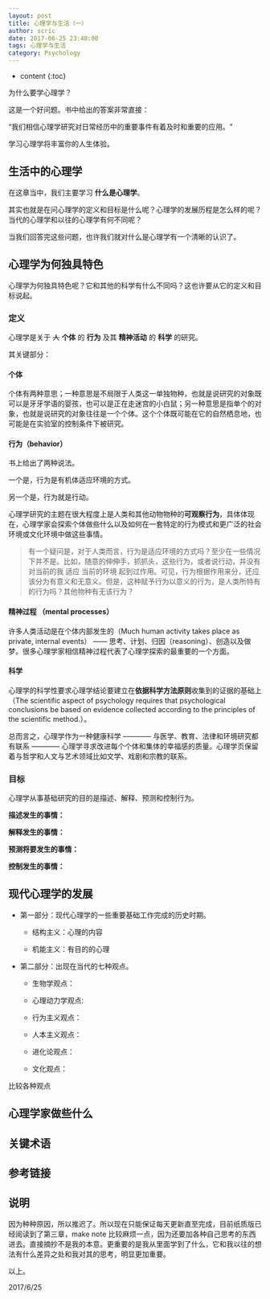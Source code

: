 ```yaml
---
layout: post
title: 心理学与生活（一）
author: scric
date: 2017-06-25 23:40:00
tags: 心理学与生活
category: Psychology
---
```


* content
{:toc}


为什么要学心理学？

这是一个好问题。书中给出的答案非常直接：

“我们相信心理学研究对日常经历中的重要事件有着及时和重要的应用。"

学习心理学将丰富你的人生体验。








## 生活中的心理学

在这章当中，我们主要学习 **什么是心理学**。

其实也就是在问心理学的定义和目标是什么呢？心理学的发展历程是怎么样的呢？当代的心理学和以往的心理学有何不同呢？

当我们回答完这些问题，也许我们就对什么是心理学有一个清晰的认识了。

## 心理学为何独具特色

心理学为何独具特色呢？它和其他的科学有什么不同吗？这也许要从它的定义和目标说起。

### 定义


心理学是关于 ~~人~~ **个体** 的 **行为** 及其 **精神活动** 的 **科学** 的研究。

其关键部分：

#### **个体**

个体有两种意思；一种意思是不局限于人类这一单独物种，也就是说研究的对象既可以是牙牙学语的婴孩，也可以是正在走迷宫的小白鼠；另一种意思是指单个的对象，也就是说研究的对象往往是一个个体。这个个体既可能在它的自然栖息地，也可能是在实验室的控制条件下被研究。

#### **行为（behavior）**

书上给出了两种说法。

一个是，行为是有机体适应环境的方式。

另一个是，行为就是行动。

心理学研究的主题在很大程度上是人类和其他动物物种的**可观察行为**，具体体现在，心理学家会探索个体做些什么以及如何在一套特定的行为模式和更广泛的社会环境或文化环境中做这些事情。

> 有一个疑问是，对于人类而言，行为是适应环境的方式吗？至少在一些情况下并不是。比如，随意的伸伸手，抓抓头，这些行为，或者说行动，并没有对当前的我 适应 当前的环境 起到过作用。可见，行为根据作用来分，还应该分为有意义和无意义。但是，这种赋予行为以意义的行为，是人类所特有的行为吗？其他物种有无该行为？

#### **精神过程** （mental processes）

许多人类活动是在个体内部发生的（Much human activity takes place as private, internal events） —— 思考、计划、归因（reasoning）、创造以及做梦。很多心理学家相信精神过程代表了心理学探索的最重要的一个方面。

#### **科学**

心理学的科学性要求心理学结论要建立在**依据科学方法原则**收集到的证据的基础上（The scientific aspect of psychology requires that psychological
conclusions be based on evidence collected according to
the principles of the scientific method.）。

总而言之，心理学作为一种健康科学 ———— 与医学、教育、法律和环境研究都有联系 ———— 心理学寻求改进每个个体和集体的幸福感的质量。心理学页保留着与哲学和人文与艺术领域比如文学、戏剧和宗教的联系。


### 目标

心理学从事基础研究的目的是描述、解释、预测和控制行为。

**描述发生的事情：**

**解释发生的事情：**

**预测将要发生的事情：**

**控制发生的事情：**


## 现代心理学的发展


+ 第一部分：现代心理学的一些重要基础工作完成的历史时期。
  
  - 结构主义：心理的内容

  - 机能主义：有目的的心理

+ 第二部分：出现在当代的七种观点。
   
  - 生物学观点：

  - 心理动力学观点:
  
  - 行为主义观点：

  - 人本主义观点：
  
  - 进化论观点：
  
  - 文化观点：

比较各种观点


## 心理学家做些什么

## 关键术语

## 参考链接

## 说明

因为种种原因，所以推迟了。所以现在只能保证每天更新直至完成，目前纸质版已经阅读到了第三章，make note 比较麻烦一点，因为还要加各种自己思考的东西进去。直接摘抄不是我的本意。更重要的是我从里面学到了什么，它和我以往的想法有什么差异之处和我对其的思考，明显更加重要。

以上。

2017/6/25


